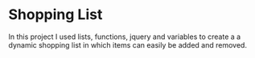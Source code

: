 Shopping List
==============
In this project I used lists, functions, jquery and variables to create a a dynamic shopping list in which items can easily be added and removed. 